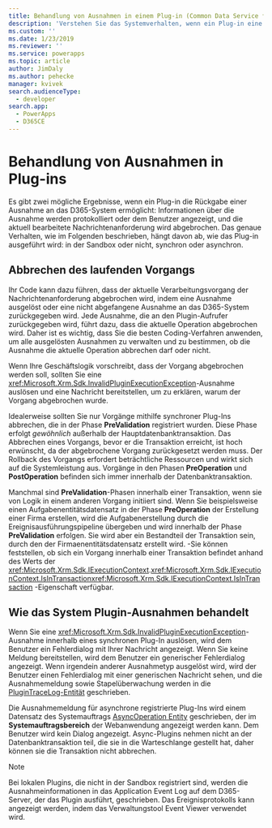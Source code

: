 ```yaml
---
title: Behandlung von Ausnahmen in einem Plug-in (Common Data Service for Apps) | Microsoft Docs
description: 'Verstehen Sie das Systemverhalten, wenn ein Plug-in eine Ausnahme an den Aufrufer zurückgibt.'
ms.custom: ''
ms.date: 1/23/2019
ms.reviewer: ''
ms.service: powerapps
ms.topic: article
author: JimDaly
ms.author: pehecke
manager: kvivek
search.audienceType:
  - developer
search.app:
  - PowerApps
  - D365CE
---
```

# Behandlung von Ausnahmen in Plug-ins

Es gibt zwei mögliche Ergebnisse, wenn ein Plug-in die Rückgabe einer Ausnahme an das D365-System ermöglicht: Informationen über die Ausnahme werden protokolliert oder dem Benutzer angezeigt, und die aktuell bearbeitete Nachrichtenanforderung wird abgebrochen. Das genaue Verhalten, wie im Folgenden beschrieben, hängt davon ab, wie das Plug-in ausgeführt wird: in der Sandbox oder nicht, synchron oder asynchron.

<a name='cancelling-an-operation'></a>

## Abbrechen des laufenden Vorgangs

Ihr Code kann dazu führen, dass der aktuelle Verarbeitungsvorgang der Nachrichtenanforderung abgebrochen wird, indem eine Ausnahme ausgelöst oder eine nicht abgefangene Ausnahme an das D365-System zurückgegeben wird. Jede Ausnahme, die an den Plugin-Aufrufer zurückgegeben wird, führt dazu, dass die aktuelle Operation abgebrochen wird. Daher ist es wichtig, dass Sie die besten Coding-Verfahren anwenden, um alle ausgelösten Ausnahmen zu verwalten und zu bestimmen, ob die Ausnahme die aktuelle Operation abbrechen darf oder nicht.

Wenn Ihre Geschäftslogik vorschreibt, dass der Vorgang abgebrochen werden soll, sollten Sie eine <xref:Microsoft.Xrm.Sdk.InvalidPluginExecutionException>-Ausnahme auslösen und eine Nachricht bereitstellen, um zu erklären, warum der Vorgang abgebrochen wurde.

Idealerweise sollten Sie nur Vorgänge mithilfe synchroner Plug-Ins abbrechen, die in der Phase **PreValidation** registriert wurden. Diese Phase erfolgt *gewöhnlich* außerhalb der Hauptdatenbanktransaktion. Das Abbrechen eines Vorgangs, bevor er die Transaktion erreicht, ist hoch erwünscht, da der abgebrochene Vorgang zurückgesetzt werden muss. Der Rollback des Vorgangs erfordert beträchtliche Ressourcen und wirkt sich auf die Systemleistung aus. Vorgänge in den Phasen **PreOperation** und **PostOperation** befinden sich immer innerhalb der Datenbanktransaktion.

Manchmal sind **PreValidation**-Phasen innerhalb einer Transaktion, wenn sie von Logik in einem anderen Vorgang initiiert sind. Wenn Sie beispielsweise einen Aufgabenentitätsdatensatz in der Phase **PreOperation** der Erstellung einer Firma erstellen, wird die Aufgabenerstellung durch die Ereignisausführungspipeline übergeben und wird innerhalb der Phase **PreValidation** erfolgen. Sie wird aber ein Bestandteil der Transaktion sein, durch den der Firmaenentitätsdatensatz erstellt wird. -Sie können feststellen, ob sich ein Vorgang innerhalb einer Transaktion befindet anhand des Werts der <xref:Microsoft.Xrm.Sdk.IExecutionContext>.<xref:Microsoft.Xrm.Sdk.IExecutionContext.IsInTransaction><xref:Microsoft.Xrm.Sdk.IExecutionContext.IsInTransaction> -Eigenschaft verfügbar.

## Wie das System Plugin-Ausnahmen behandelt

Wenn Sie eine <xref:Microsoft.Xrm.Sdk.InvalidPluginExecutionException>-Ausnahme innerhalb eines synchronen Plug-In auslösen, wird dem Benutzer ein Fehlerdialog mit Ihrer Nachricht angezeigt. Wenn Sie keine Meldung bereitstellen, wird dem Benutzer ein generischer Fehlerdialog angezeigt. Wenn irgendein anderer Ausnahmetyp ausgelöst wird, wird der Benutzer einen Fehlerdialog mit einer generischen Nachricht sehen, und die Ausnahmemeldung sowie Stapelüberwachung werden in die [PluginTraceLog-Entität](reference/entities/plugintracelog.md) geschrieben.

Die Ausnahmemeldung für asynchrone registrierte Plug-Ins wird einem Datensatz des Systemauftrags [AsyncOperation Entity](reference/entities/asyncoperation.md) geschrieben, der im **Systemauftragsbereich** der Webanwendung angezeigt werden kann. Dem Benutzer wird kein Dialog angezeigt. Async-Plugins nehmen nicht an der Datenbanktransaktion teil, die sie in die Warteschlange gestellt hat, daher können sie die Transaktion nicht abbrechen.

> [!NOTE]
> Bei lokalen Plugins, die nicht in der Sandbox registriert sind, werden die Ausnahmeinformationen in das Application Event Log auf dem D365-Server, der das Plugin ausführt, geschrieben. Das Ereignisprotokolls kann angezeigt werden, indem das Verwaltungstool Event Viewer verwendet wird.